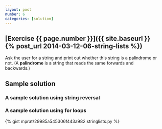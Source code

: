 ```yaml
---
layout: post
number: 6
categories: [solution]
---
```


## [Exercise {{ page.number }}]({{ site.baseurl }}{% post_url 2014-03-12-06-string-lists %})

Ask the user for a string and print out whether this string is a palindrome or not. (A **palindrome** is a string that reads the same forwards and backwards.)

## Sample solution

### A sample solution using string reversal

<script src="https://gist.github.com/anonymous/9587781.js"></script>

### A sample solution using for loops

{% gist mprat/29985a545306f443a982 stringlists.py %}